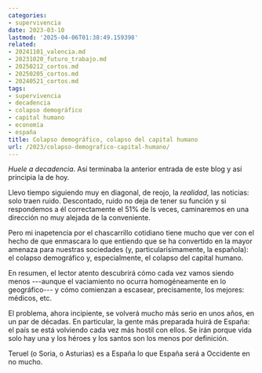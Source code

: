 ```yaml
---
categories:
- supervivencia
date: 2023-03-10
lastmod: '2025-04-06T01:38:49.159398'
related:
- 20241101_valencia.md
- 20231020_futuro_trabajo.md
- 20250212_cortos.md
- 20250205_cortos.md
- 20240521_cortos.md
tags:
- supervivencia
- decadencia
- colapso demográfico
- capital humano
- economía
- españa
title: Colapso demográfico, colapso del capital humano
url: /2023/colapso-demografico-capital-humano/
---
```


_Huele a decadencia_. Así terminaba la anterior entrada de este blog y así principia la de hoy.

Llevo tiempo siguiendo muy en diagonal, de reojo, la _realidad_, las noticias: solo traen ruido. Descontado, ruido no deja de tener su función y si respondemos a él correctamente el 51% de ls veces, caminaremos en una dirección no muy alejada de la conveniente.

Pero mi inapetencia por el chascarrillo cotidiano tiene mucho que ver con el hecho de que enmascara lo que entiendo que se ha convertido en la mayor amenaza para nuestras sociedades (y, particularísimamente, la española): el colapso demográfico y, especialmente, el colapso del capital humano.

En resumen, el lector atento descubrirá cómo cada vez vamos siendo menos ---aunque el vaciamiento no ocurra homogéneamente en lo geográfico--- y cómo comienzan a escasear, precisamente, los mejores: médicos, etc.

El problema, ahora incipiente, se volverá mucho más serio en unos años, en un par de décadas. En particular, la gente más preparada huirá de España: el país se está volviendo cada vez más hostil con ellos. Se irán porque vida solo hay una y los héroes y los santos son los menos por definición.

Teruel (o Soria, o Asturias) es a España lo que España será a Occidente en no mucho.